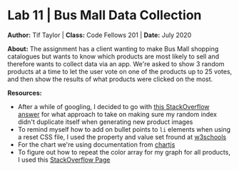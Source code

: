 # Lab 11 | Bus Mall Data Collection
**Author:** Tif Taylor | **Class:** Code Fellows 201 | **Date:** July 2020

**About:**
The assignment has a client wanting to make Bus Mall shopping catalogues but wants to know which products are most likely to sell and therefore wants to collect data via an app. We're asked to show 3 random products at a time to let the user vote on one of the products up to 25 votes, and then show the results of what products were clicked on the most. 

**Resources:**
- After a while of googling, I decided to go with [this StackOverflow answer](https://stackoverflow.com/questions/18806210/generating-non-repeating-random-numbers-in-js/18806417#18806417) for what approach to take on making sure my random index didn't duplicate itself when generating new product images
- To remind myself how to add on bullet points to `li` elements when using a reset CSS file, I used the property and value set fround at [w3schools](https://www.w3schools.com/css/css_list.asp)
- For the chart we're using documentation from [chartjs](https://www.chartjs.org/docs/latest/)
- To figure out how to repeat the color array for my graph for all products, I used this [StackOverflow Page](https://stackoverflow.com/questions/59691890/chart-js-repeating-colors)